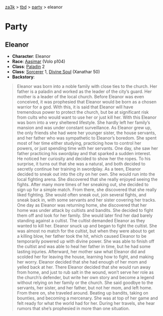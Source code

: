 [za3k](/) > [tbd](/tbd/) > [party](/tbd/party/party) > eleanor

# Party
## Eleanor

- **Character**: Eleanor
- **Race**: [Aasimar](http://dnd5e.wikidot.com/aasimar) (Volo p104)
- **Class**: [Paladin](http://dnd5e.wikidot.com/paladin) 2
- **Class**: [Sorcerer](http://dnd5e.wikidot.com/sorcerer) 1, [Divine Soul](http://dnd5e.wikidot.com/sorcerer:divine-soul) (Xanathar 50)
- **Backstory**: 

> Eleanor was born into a noble family with close ties to the church. Her father is a paladin and worked as the leader of the city’s guard. Her mother is a leader of the local church. Before Eleanor was even conceived, it was prophesied that Eleanor would be born as a chosen warrior for a god. With this, it is said that Eleanor will have tremendous power to protect the church, but be at significant risk from cults who would want to use her or just kill her. With this Eleanor was born into a very sheltered lifestyle. She hardly left her family’s mansion and was under constant surveillance.
> As Eleanor grew up, the only friends she had were her younger sister, the house servants, and her father who was sympathetic to Eleanor’s boredom. She spent most of her time either studying, practicing how to control her powers, or just spending time with her servants. One day, she saw her father practicing his swordplay and that sparked a sudden interest. He noticed her curiosity and decided to show her the ropes. To his surprise, it turns out that she was a natural, and both decided to secretly continue her training in swordplay.
> As a teen, Eleanor decided to sneak out into the city on her own. She would run into the local fighting arena. She discovered that she really enjoyed seeing the fights. After many more times of her sneaking out, she decided to sign up for a simple match. From there, she discovered that she really liked fighting. She would often sneak out, join several fights, and sneak back in, with some servants and her sister covering her tracks.
> One day as Eleanor was returning home, she discovered that her home was under attack by cultists and bandits. She decided to fight them off and look for her family. She would later find her dad barely standing against a cultist. The cultist demanded Eleanor as they wanted to kill her. Eleanor snuck up and began to fight the cultist. She was almost no match for the cultist, but when they were about to get a killing blow, her father took the hit, which caused Eleanor to be temporarily powered up with divine power. She was able to finish off the cultist and was able to heal her father in time, but he had some lasting injuries.
> Afterward, her mother saw what Eleanor did and scolded her for leaving the house, learning how to fight, and making her worry. Eleanor decided that she had enough of her mom and yelled back at her. There Eleanor decided that she would run away from home, and just to rub salt in the wound, won’t serve her role as the church’s defender, but write her own story and become a legend without relying on her family or the church. She said goodbye to the servants, her sister, and her father, but not her mom, and left home.
> From there on, she traveled around. Beating up bandits, taking on bounties, and becoming a mercenary. She was at top of her game and felt ready for what the world had for her. During her travels, she hear rumors that she’s prophesied in more than one situation.
